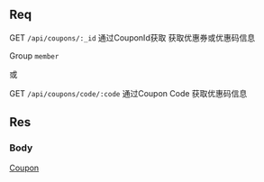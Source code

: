 ## Req

GET `/api/coupons/:_id`  通过CouponId获取 获取优惠券或优惠码信息

Group `member`


或

GET `/api/coupons/code/:code`  通过Coupon Code 获取优惠码信息


## Res
### Body




[Coupon](../Coupon)